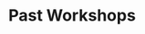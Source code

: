 ---
title: Past Workshops
layout: workshops
data_source: https://feeds.carpentries.org/swc_past_workshops.json
---